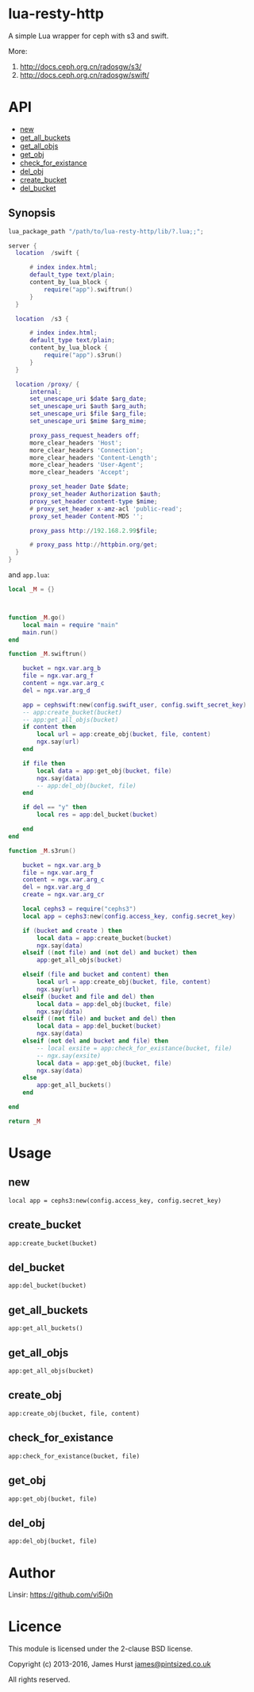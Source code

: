 # lua-resty-http

A simple Lua wrapper for ceph with s3 and swift.

More: 

1. <http://docs.ceph.org.cn/radosgw/s3/>
2. <http://docs.ceph.org.cn/radosgw/swift/>


# API

* [new](#new)
* [get_all_buckets](#get_all_buckets)
* [get_all_objs](#get_all_objs)
* [get_obj](#get_obj)
* [check_for_existance](#check_for_existance)
* [del_obj](#del_obj)
* [create_bucket](#create_bucket)
* [del_bucket](#del_bucket)

## Synopsis

``` lua
lua_package_path "/path/to/lua-resty-http/lib/?.lua;;";

server {
  location  /swift {

      # index index.html;
      default_type text/plain;
      content_by_lua_block {
          require("app").swiftrun()
      }
  }

  location  /s3 {

      # index index.html;
      default_type text/plain;
      content_by_lua_block {
          require("app").s3run()
      }
  }

  location /proxy/ {
      internal;
      set_unescape_uri $date $arg_date;
      set_unescape_uri $auth $arg_auth;
      set_unescape_uri $file $arg_file;
      set_unescape_uri $mime $arg_mime;

      proxy_pass_request_headers off;
      more_clear_headers 'Host';
      more_clear_headers 'Connection';
      more_clear_headers 'Content-Length';
      more_clear_headers 'User-Agent';
      more_clear_headers 'Accept';

      proxy_set_header Date $date;
      proxy_set_header Authorization $auth;
      proxy_set_header content-type $mime;
      # proxy_set_header x-amz-acl 'public-read';
      proxy_set_header Content-MD5 '';

      proxy_pass http://192.168.2.99$file;

      # proxy_pass http://httpbin.org/get;
  }
}
```
and `app.lua`:
```lua
local _M = {}



function _M.go()
    local main = require "main"
    main.run()
end

function _M.swiftrun()

    bucket = ngx.var.arg_b
    file = ngx.var.arg_f
    content = ngx.var.arg_c
    del = ngx.var.arg_d

    app = cephswift:new(config.swift_user, config.swift_secret_key)
    -- app:create_bucket(bucket)
    -- app:get_all_objs(bucket)
    if content then
        local url = app:create_obj(bucket, file, content)
        ngx.say(url)
    end

    if file then
        local data = app:get_obj(bucket, file)
        ngx.say(data)
        -- app:del_obj(bucket, file)
    end

    if del == "y" then
        local res = app:del_bucket(bucket)

    end
end

function _M.s3run()

    bucket = ngx.var.arg_b
    file = ngx.var.arg_f
    content = ngx.var.arg_c
    del = ngx.var.arg_d
    create = ngx.var.arg_cr

    local cephs3 = require("cephs3")
    local app = cephs3:new(config.access_key, config.secret_key)

    if (bucket and create ) then
        local data = app:create_bucket(bucket)
        ngx.say(data)
    elseif ((not file) and (not del) and bucket) then
        app:get_all_objs(bucket)

    elseif (file and bucket and content) then
        local url = app:create_obj(bucket, file, content)
        ngx.say(url)
    elseif (bucket and file and del) then
        local data = app:del_obj(bucket, file)
        ngx.say(data)
    elseif ((not file) and bucket and del) then
        local data = app:del_bucket(bucket)
        ngx.say(data)
    elseif (not del and bucket and file) then
        -- local exsite = app:check_for_existance(bucket, file)
        -- ngx.say(exsite)
        local data = app:get_obj(bucket, file)
        ngx.say(data)
    else
        app:get_all_buckets()
    end

end

return _M

```

# Usage

## new

    local app = cephs3:new(config.access_key, config.secret_key)

## create_bucket

    app:create_bucket(bucket)

## del_bucket

    app:del_bucket(bucket)

## get_all_buckets

    app:get_all_buckets()

## get_all_objs

    app:get_all_objs(bucket)

## create_obj

    app:create_obj(bucket, file, content)

## check_for_existance

    app:check_for_existance(bucket, file)

## get_obj

    app:get_obj(bucket, file)

## del_obj

    app:del_obj(bucket, file)



# Author

Linsir: <https://github.com/vi5i0n>


# Licence

This module is licensed under the 2-clause BSD license.

Copyright (c) 2013-2016, James Hurst <james@pintsized.co.uk>

All rights reserved.

